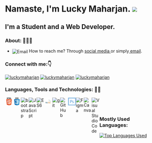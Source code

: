 # Namaste, I'm Lucky Maharjan. <img src="https://media.giphy.com/media/uUlz4hzm20jFUMxnBi/giphy.gif" width="35px">

## I'm a Student and a Web Developer.

<h3 align="left">About: 🙋🏻‍♂️</h3>

<!-- - <img align="center" alt="Learning" width="26px" src="https://img.icons8.com/cute-clipart/64/000000/learning.png" /> I’m currently learning MERN Stacks. 
 -->
<!-- - 👨‍💻 My Portfolio [www.luckymaharjan.com.np](https://www.luckymaharjan.com.np). -->

- <img align="center" alt="Email" width="26px" src="https://img.icons8.com/clouds/100/000000/email.png" /> How to reach me? Through <a href="https://www.facebook.com/lucky.buluce2000">social media </a> or simply<a href="mailto:luckymaharjan5@gmail.com"> email</a>.


<h3 align="left">Connect with me:👇</h3>
<p align="left">
<a href="https://www.facebook.com/lucky.buluce2000/" target="_blank"><img align="center" src="https://raw.githubusercontent.com/rahuldkjain/github-profile-readme-generator/master/src/images/icons/Social/facebook.svg" alt="luckymaharjan" height="20" width="30" /></a>
<a href="https://www.instagram.com/lucky_mhj/" target="_blank"><img align="center" src="https://raw.githubusercontent.com/rahuldkjain/github-profile-readme-generator/master/src/images/icons/Social/instagram.svg" alt="luckymaharjan" height="20" width="30" /></a>
<a href="https://www.linkedin.com/in/lucky-maharjan-6bbaa51ba/" target="_blank"><img align="center" src="https://raw.githubusercontent.com/rahuldkjain/github-profile-readme-generator/master/src/images/icons/Social/linked-in-alt.svg" alt="luckymaharjan" height="20" width="30" /></a>


<br>
<h3 align="left"> Languages, Tools and Technologies: 👨‍💻</h3>
<p align="left">


<img align="left" alt="html" width="26px" src="https://raw.githubusercontent.com/devicons/devicon/master/icons/html5/html5-original-wordmark.svg" title="HTML" />
<img align="left" alt="css" width="26px" src="https://raw.githubusercontent.com/devicons/devicon/master/icons/css3/css3-original-wordmark.svg" title="CSS" />
<img align="left" alt="bootstrap" width="26px" src="https://cdn.worldvectorlogo.com/logos/bootstrap-4.svg" title="Bootstrap" />

<img align="left" alt="JavaScript" width="26px" src="https://cdn.worldvectorlogo.com/logos/logo-javascript.svg" title="JavaScript" />
<img align="left" alt="ES6" width="26px" src="https://cdn.worldvectorlogo.com/logos/es6.svg" title="ES6" />
<!--  <img align="left" alt="react" width="26px" src="https://cdn.worldvectorlogo.com/logos/react-2.svg" title="React JS" />
<img align="left" alt="TypeScript" width="26px" src="https://cdn.worldvectorlogo.com/logos/typescript.svg" title="TypeScript" />
 -->
<!-- <img align="left" alt="redux" width="26px" src="https://cdn.worldvectorlogo.com/logos/redux.svg" title="Redux" /> 
<img align="left" alt="PHP" width="26px" src="https://cdn.worldvectorlogo.com/logos/php-1.svg" title="PHP" /> -->
<img align="left" alt="mysql" width="26px" src="https://raw.githubusercontent.com/github/explore/80688e429a7d4ef2fca1e82350fe8e3517d3494d/topics/mysql/mysql.png" title="MySQL" />
<img align="left" alt="git" width="26px" src="https://cdn.worldvectorlogo.com/logos/git-icon.svg" title="GIT" />
<img align="left" alt="GitHub" width="26px" src="https://cdn.worldvectorlogo.com/logos/github-icon-1.svg" title="GitHub" />

<img align="left" alt="Photoshop" width="26px" src="https://raw.githubusercontent.com/devicons/devicon/master/icons/photoshop/photoshop-line.svg" title="Photoshop" />
<img align="left" alt="Figma" width="26px" src="https://www.vectorlogo.zone/logos/figma/figma-icon.svg" title="Figma" />
<img align="left" alt="Canva" width="26px" src="https://www.vectorlogo.zone/logos/canva/canva-icon.svg" title="Canva" />
<!-- <img align="left" alt="C" width="26px" src="https://raw.githubusercontent.com/devicons/devicon/master/icons/c/c-original.svg" title="C" />
<img align="left" alt="Java" width="26px" src="https://raw.githubusercontent.com/devicons/devicon/master/icons/java/java-original.svg" title="Java" />
 -->


<img align="left" alt="Visual Studio Code" width="26px" src="https://cdn.worldvectorlogo.com/logos/visual-studio-code-1.svg" title="Visual Studio Code" />







 ## <br />

<!--
### Github Statistics:

![My Github Stats](https://github-readme-stats.vercel.app/api?username=Lucky-Maharjan&show_icons=true&theme=tokyonight)-->


### Mostly Used Languages:

[![Top Languages Used](https://github-readme-stats.vercel.app/api/top-langs/?username=Lucky-maharjan&layout=compact&theme=tokyonight)](https://github.com/Lucky-Maharjan)












